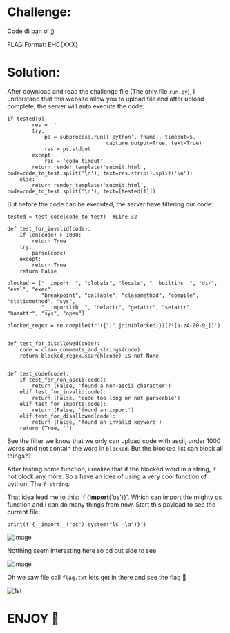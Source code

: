 # Challenge:

Code đi bạn ơi ;)

FLAG Format: EHC{XXX}

# Solution:

After download and read the challenge file (The only file `run.py`), I understand that this website allow you to upload file and after upload complete, the server will auto execute the code:
```
if tested[0]:
        res = ''
        try:
            ps = subprocess.run(['python', fname], timeout=5,
                                capture_output=True, text=True)
            res = ps.stdout
        except:
            res = 'code timout'
        return render_template('submit.html', code=code_to_test.split('\n'), text=res.strip().split('\n'))
    else:
        return render_template('submit.html', code=code_to_test.split('\n'), text=[tested[1]])
```
But before the code can be executed, the server have filtering our code:
```
tested = test_code(code_to_test)  #Line 32

def test_for_invalid(code):
    if len(code) > 1000:
        return True
    try:
        parse(code)
    except:
        return True
    return False

blocked = ["__import__", "globals", "locals", "__builtins__", "dir", "eval", "exec",
           "breakpoint", "callable", "classmethod", "compile", "staticmethod", "sys",
           "__importlib__", "delattr", "getattr", "setattr", "hasattr", "sys", "open"]

blocked_regex = re.compile(fr'({"|".join(blocked)})(?![a-zA-Z0-9_])')


def test_for_disallowed(code):
    code = clean_comments_and_strings(code)
    return blocked_regex.search(code) is not None


def test_code(code):
    if test_for_non_ascii(code):
        return (False, 'found a non-ascii character')
    elif test_for_invalid(code):
        return (False, 'code too long or not parseable')
    elif test_for_imports(code):
        return (False, 'found an import')
    elif test_for_disallowed(code):
        return (False, 'found an invalid keyword')
    return (True, '')
```

See the filter we know that we only can upload code with ascii, under 1000 words and not contain the word in `blocked`. But the blocked list can block all things??

After testing some function, i realize that if the blocked word in a string, it not block any more. So a have an idea of using a very cool function of python. The `f-string`.

That idea lead me to this: `f'{__import__('os')}'. Which can import the mighty os function and i can do many things from now. Start this payload to see the current file:
```
print(f'{__import__("os").system("ls -la")}')
```

![image](https://github.com/Katsumi1012/CTF/assets/90083485/8dff413f-55df-400f-bdfb-5c78f57a9fbd)

Notthing seem interesting here so cd out side to see

![image](https://github.com/Katsumi1012/CTF/assets/90083485/7199cd74-95bb-4b92-8e16-1ba1936f8b3c)

Oh we saw file call `flag.txt` lets get in there and see the flag 🚩

![1st](https://github.com/Katsumi1012/CTF/assets/90083485/ecc17393-63a8-480b-8666-28bd4df150d7)


# ENJOY 🤡

